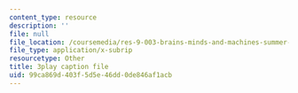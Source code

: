 ```yaml
---
content_type: resource
description: ''
file: null
file_location: /coursemedia/res-9-003-brains-minds-and-machines-summer-course-summer-2015/99ca869d403f5d5e46dd0de846af1acb_GXuI9fKDxso.srt
file_type: application/x-subrip
resourcetype: Other
title: 3play caption file
uid: 99ca869d-403f-5d5e-46dd-0de846af1acb
---
```

